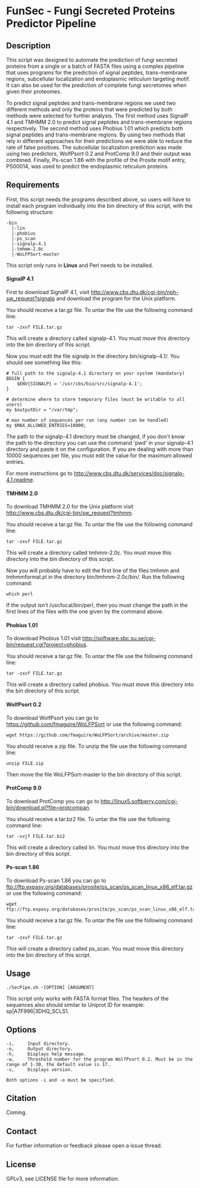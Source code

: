 # FunSec - Fungi Secreted Proteins Predictor Pipeline #

## Description ##

This script was designed to automate the prediction of fungi secreted proteins from a single or a batch of FASTA files using a complex pipeline that uses programs for the prediction of signal peptides, trans-membrane regions, subcellular localization and endoplasmic reticulum targeting motif. It can also be used for the prediction of complete fungi secretomes when given their proteomes.

To predict signal peptides and trans-membrane regions we used two different methods and only the proteins that were predicted by both methods were selected for further analysis. The first method uses SignalP 4.1 and TMHMM 2.0 to predict signal peptides and trans-membrane regions respectively. The second method uses Phobius 1.01 which predicts both signal peptides and trans-membrane regions. By using two methods that rely in different approaches for their predictions we were able to reduce the rate of false positives. The subcellular localization prediction was made using two predictors, WolfPsort 0.2 and ProtComp 9.0 and their output was combined. Finally, Ps-scan 1.86 with the profile of the Prosite motif entry, PS00014, was used to predict the endoplasmic reticulum proteins.

## Requirements ##

First, this script needs the programs described above, so users will have to install each program individually into the bin directory of this script, with the following structure:

```
-bin
  |-lin
  |-phobius
  |-ps_scan
  |-signalp-4.1
  |-tmhmm-2.0c
  |-WoLFPSort-master
```

This script only runs in **Linux** and Perl needs to be installed.

#### SignalP 4.1 ####

First to download SignalP 4.1, visit <http://www.cbs.dtu.dk/cgi-bin/nph-sw_request?signalp> and download the program for the Unix platform.

You should receive a tar.gz file. To untar the file use the following command line:

```
tar -zxvf FILE.tar.gz
```

This will create a directory called signalp-4.1. You must move this directory into the bin directory of this script.

Now you must edit the file signalp in the directory bin/signalp-4.1/. You should see something like this:

```
# full path to the signalp-4.1 directory on your system (mandatory)
BEGIN {
    $ENV{SIGNALP} = '/usr/cbs/bio/src/signalp-4.1';
}

# determine where to store temporary files (must be writable to all users)
my $outputDir = "/var/tmp";

# max number of sequences per run (any number can be handled)
my $MAX_ALLOWED_ENTRIES=10000;
```

The path to the signalp-4.1 directory must be changed, if you don't know the path to the directory you can use the command 'pwd' in your signalp-4.1 directory and paste it on the configuration. If you are dealing with more than 10000 sequences per file, you must edit the value for the maximum allowed entries.

For more instructions go to <http://www.cbs.dtu.dk/services/doc/signalp-4.1.readme>.

#### TMHMM 2.0 ####

To download TMHMM 2.0 for the Unix platform visit <http://www.cbs.dtu.dk/cgi-bin/sw_request?tmhmm>.

You should receive a tar.gz file. To untar the file use the following command line:

```
tar -zxvf FILE.tar.gz
```

This will create a directory called tmhmm-2.0c. You must move this directory into the bin directory of this script.

Now you will probably have to edit the first line of the files tmhmm and tmhmmformat.pl in the directory bin/tmhmm-2.0c/bin/. Run the following command:

```
which perl
```

If the output isn't /usr/local/bin/perl, then you must change the path in the first lines of the files with the one given by the command above.

#### Phobius 1.01 ####

To download Phobius 1.01 visit <http://software.sbc.su.se/cgi-bin/request.cgi?project=phobius>.

You should receive a tar.gz file. To untar the file use the following command line:

```
tar -zxvf FILE.tar.gz
```

This will create a directory called phobius. You must move this directory into the bin directory of this script.

#### WolfPsort 0.2 ####

To download WolfPsort you can go to <https://github.com/fmaguire/WoLFPSort> or use the following command:

```
wget https://github.com/fmaguire/WoLFPSort/archive/master.zip
```

You should receive a zip file. To unzip the file use the following command line:

```
unzip FILE.zip
```

Then move the file WoLFPSort-master to the bin directory of this script.

#### ProtComp 9.0 ####

To download ProtComp you can go to <http://linux5.softberry.com/cgi-bin/download.pl?file=protcompan>.

You should receive a tar.bz2 file. To untar the file use the following command line:

```
tar -xvjf FILE.tar.bz2
```

This will create a directory called lin. You must move this directory into the bin directory of this script.

#### Ps-scan 1.86 ####

To download Ps-scan 1.86 you can go to <ftp://ftp.expasy.org/databases/prosite/ps_scan/ps_scan_linux_x86_elf.tar.gz> or use the following command:

```
wget ftp://ftp.expasy.org/databases/prosite/ps_scan/ps_scan_linux_x86_elf.tar.gz
```

You should receive a tar.gz file. To untar the file use the following command line:

```
tar -zxvf FILE.tar.gz
```

This will create a directory called ps_scan. You must move this directory into the bin directory of this script.

## Usage ##

```
./SecPipe.sh -[OPTION] [ARGUMENT]
```

This script only works with FASTA format files. The headers of the sequences also should similar to Uniprot ID for example: sp|A7F996|3DHQ_SCLS1.

## Options ##

```
-i,		Input directory.
-o,		Output directory.
-h,		Displays help message.
-w,		Threshold number for the program WolfPsort 0.2. Must be in the range of 1-30, the default value is 17.
-v,		Displays version.

Both options -i and -o must be specified.
```

## Citation ##

Coming.

## Contact ##

For further information or feedback please open a issue thread.

## License ##

GPLv3, see LICENSE file for more information.
